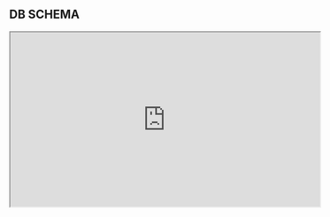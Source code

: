 ## DB SCHEMA

<iframe width="560" height="315" src='https://dbdiagram.io/embed/635834e9fa2755667d716587'> </iframe>
